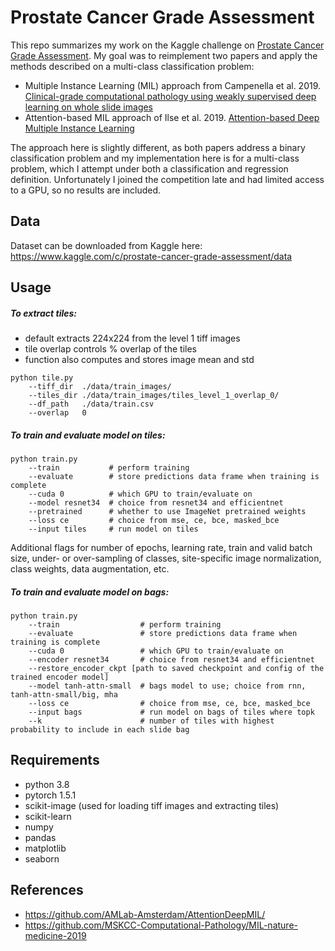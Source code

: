 # Prostate Cancer Grade Assessment

This repo summarizes my work on the Kaggle challenge on [Prostate Cancer Grade Assessment](https://www.kaggle.com/c/prostate-cancer-grade-assessment). My goal was to reimplement two papers and apply the methods described on a multi-class classification problem:
* Multiple Instance Learning (MIL) approach from Campenella et al. 2019. [Clinical-grade computational pathology using weakly supervised deep learning on whole slide images](https://www.nature.com/articles/s41591-019-0508-1)
* Attention-based  MIL approach of Ilse et al. 2019. [Attention-based Deep Multiple Instance Learning](https://arxiv.org/abs/1802.04712)

The approach here is slightly different, as both papers address a binary classification problem and my implementation here is for a multi-class problem, which I attempt under both a classification and regression definition. Unfortunately I joined the competition late and had limited access to a GPU, so no results are included.

## Data

Dataset can be downloaded from Kaggle here: https://www.kaggle.com/c/prostate-cancer-grade-assessment/data

## Usage

##### To extract tiles:
* default extracts 224x224 from the level 1 tiff images
* tile overlap controls % overlap of the tiles
* function also computes and stores image mean and std

```
python tile.py
    --tiff_dir  ./data/train_images/
    --tiles_dir ./data/train_images/tiles_level_1_overlap_0/
    --df_path   ./data/train.csv
    --overlap   0
```


##### To train and evaluate model on tiles:
```
python train.py
    --train           # perform training
    --evaluate        # store predictions data frame when training is complete
    --cuda 0          # which GPU to train/evaluate on
    --model resnet34  # choice from resnet34 and efficientnet
    --pretrained      # whether to use ImageNet pretrained weights
    --loss ce         # choice from mse, ce, bce, masked_bce
    --input tiles     # run model on tiles
```
Additional flags for number of epochs, learning rate, train and valid batch size, under- or over-sampling of classes, site-specific image normalization, class weights, data augmentation, etc.

##### To train and evaluate model on bags:
```
python train.py
    --train                  # perform training
    --evaluate               # store predictions data frame when training is complete
    --cuda 0                 # which GPU to train/evaluate on
    --encoder resnet34       # choice from resnet34 and efficientnet
    --restore_encoder_ckpt [path to saved checkpoint and config of the trained encoder model]
    --model tanh-attn-small  # bags model to use; choice from rnn, tanh-attn-small/big, mha
    --loss ce                # choice from mse, ce, bce, masked_bce
    --input bags             # run model on bags of tiles where topk
    --k                      # number of tiles with highest probability to include in each slide bag
```

## Requirements
* python 3.8
* pytorch 1.5.1
* scikit-image (used for loading tiff images and extracting tiles)
* scikit-learn
* numpy
* pandas
* matplotlib
* seaborn
 
## References
* https://github.com/AMLab-Amsterdam/AttentionDeepMIL/
* https://github.com/MSKCC-Computational-Pathology/MIL-nature-medicine-2019